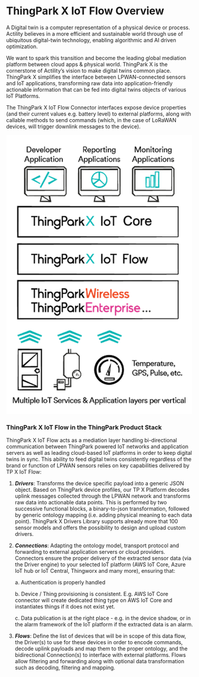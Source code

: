 # ThingPark X IoT Flow Overview

A Digital twin is a computer representation of a physical device or process. Actility believes in a more efficient and sustainable world through use of ubiquitous digital-twin technology, enabling algorithmic and AI driven optimization.

We want to spark this transition and become the leading global mediation platform between cloud apps & physical world.
ThingPark X is the cornerstone of Actility’s vision to make digital twins common place. ThingPark X simplifies the interface between LPWAN-connected sensors and IoT applications, transforming raw data into application-friendly actionable information that can be fed into digital twins objects of various IoT Platforms.

The ThingPark X IoT Flow Connector interfaces expose device properties (and their current values e.g. battery level) to external platforms, along with callable methods to send commands (which, in the case of LoRaWAN devices, will trigger downlink messages to the device).

<img src="./images/ThingPark.png" width=500 />

### ThingPark X IoT Flow in the ThingPark Product Stack

ThingPark X IoT Flow acts as a mediation layer handling bi-directional communication between ThingPark powered IoT networks and
application servers as well as leading cloud-based IoT platforms in order to keep digital twins in sync.
This ability to feed digital twins consistently regardless of the brand or function of LPWAN sensors relies on
key capabilities delivered by TP X IoT Flow:

1. ***Drivers***: Transforms the device specific payload into a generic JSON object. Based on ThingPark device profiles, our TP X Platform decodes uplink messages collected through the LPWAN network and transforms raw data into actionable data points. This is performed by two successive functional blocks, a binary-to-json transformation, followed by generic ontology mapping (i.e. adding physical meaning to each data point). ThingPark X Drivers Library supports already more that 100 sensor models and offers the possibility to design and upload custom drivers.

2. ***Connections***: Adapting the ontology model, transport protocol and forwarding to external application servers or cloud providers. Connectors ensure the proper delivery of the extracted sensor data (via the Driver engine) to your selected IoT platform (AWS IoT Core, Azure IoT hub or IoT Central, Thingworx and many more), ensuring that:
   
	a. Authentication is properly handled
   
	b. Device / Thing provisioning is consistent. E.g. AWS IoT Core connector will create dedicated thing type on AWS IoT Core and instantiates things if it does not exist yet.
   
    c. Data publication is at the right place - e.g.  in the device shadow, or in the alarm framework of the IoT platform if the extracted data is an alarm.

3. ***Flows***: Define the list of devices that will be in scope of this data flow, the Driver(s) to use for these devices in order to encode commands, decode uplink payloads and map them to the proper ontology, and the bidirectional Connection(s) to interface with external platforms. Flows allow filtering and forwarding along with optional data transformation such as decoding, filtering and mapping.

